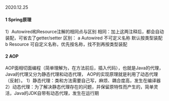 2020.12.25
#### 1 Spring原理
   1）Autowired和Resource注解的相同点与区别
    相同：加上这两注释后，都会自动装配，可省去了getter/setter
    区别：
        a Autowired 不可定义名称 默认按类型装配
        b Resource 可自定义名称，优先按名称，找不到再按类型装配
#### 2 AOP
   AOP面相切面编程（简单理解为，在方法前后，插入代码），也就是Java的代理，Java的代理又分为静态代理和动态代理，
   AOP的实现原理就是利用了动态代理（反射）。
   1）静态代理：类和方法需要自己写，麻烦、耦合度高，发生在编译器
   2）动态代理：为了解决静态代理存在的问题，并保留原特性而产生的，简单灵活，Java的JDK自带有动态代理，发生在运行期